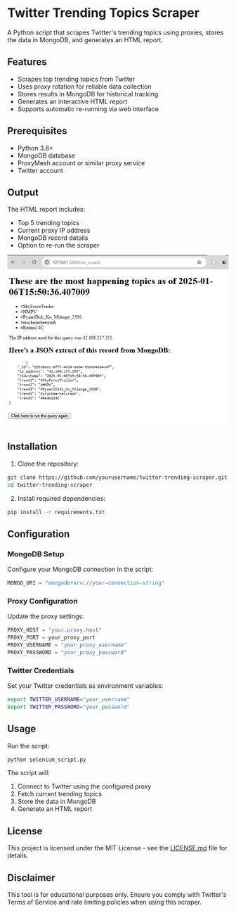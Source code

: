 # Twitter Trending Topics Scraper

A Python script that scrapes Twitter's trending topics using proxies, stores the data in MongoDB, and generates an HTML report.

## Features

- Scrapes top trending topics from Twitter
- Uses proxy rotation for reliable data collection
- Stores results in MongoDB for historical tracking
- Generates an interactive HTML report
- Supports automatic re-running via web interface

## Prerequisites

- Python 3.8+
- MongoDB database
- ProxyMesh account or similar proxy service
- Twitter account

## Output

The HTML report includes:
- Top 5 trending topics
- Current proxy IP address
- MongoDB record details
- Option to re-run the scraper

![Output Page](./output.png)

## Installation

1. Clone the repository:
```bash
git clone https://github.com/yourusername/twitter-trending-scraper.git
cd twitter-trending-scraper
```

2. Install required dependencies:
```bash
pip install -r requirements.txt
```

## Configuration

### MongoDB Setup
Configure your MongoDB connection in the script:
```python
MONGO_URI = "mongodb+srv://your-connection-string"
```

### Proxy Configuration
Update the proxy settings:
```python
PROXY_HOST = "your.proxy.host"
PROXY_PORT = your_proxy_port
PROXY_USERNAME = "your_proxy_username"
PROXY_PASSWORD = "your_proxy_password"
```

### Twitter Credentials
Set your Twitter credentials as environment variables:
```bash
export TWITTER_USERNAME="your_username"
export TWITTER_PASSWORD="your_password"
```

## Usage

Run the script:
```bash
python selenium_script.py
```

The script will:
1. Connect to Twitter using the configured proxy
2. Fetch current trending topics
3. Store the data in MongoDB
4. Generate an HTML report


## License

This project is licensed under the MIT License - see the [LICENSE.md](LICENSE.md) file for details.

## Disclaimer

This tool is for educational purposes only. Ensure you comply with Twitter's Terms of Service and rate limiting policies when using this scraper.

